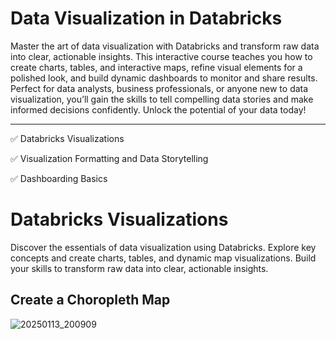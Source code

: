 # Data Visualization in Databricks

Master the art of data visualization with Databricks and transform raw data into clear, actionable insights. This interactive course teaches you how to create charts, tables, and interactive maps, refine visual elements for a polished look, and build dynamic dashboards to monitor and share results. Perfect for data analysts, business professionals, or anyone new to data visualization, you’ll gain the skills to tell compelling data stories and make informed decisions confidently. Unlock the potential of your data today!

------------------

✅ Databricks Visualizations

✅ Visualization Formatting and Data Storytelling

✅ Dashboarding Basics


# Databricks Visualizations

Discover the essentials of data visualization using Databricks. Explore key concepts and create charts, tables, and dynamic map visualizations. Build your skills to transform raw data into clear, actionable insights.

## Create a Choropleth Map

![20250113_200909](https://github.com/user-attachments/assets/c3fe3f9e-8df8-4afd-a945-d2ac3fb133e3)
